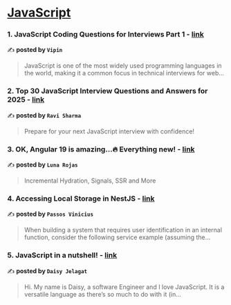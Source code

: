 
<h1><a href=https://medium.com/tag/javascript-development/recommended target="_blank" rel="noopener noreferrer">JavaScript</a></h1>
<h3>1. JavaScript Coding Questions for Interviews Part 1 - <a href="https://medium.com/@js.vipinmaraiya/javascript-coding-questions-for-interviews-part-1-2625a273c44a" target="_blank" rel="noopener noreferrer">link</a></h3>

✍️ **posted by `Vipin`**

<blockquote>JavaScript is one of the most widely used programming languages in the world, making it a common focus in technical interviews for web…</blockquote>

<h3>2. Top 30 JavaScript Interview Questions and Answers for 2025 - <a href="https://medium.com/@javascriptcentric/top-30-javascript-interview-questions-and-answers-for-2024-7f1e2d1d0638" target="_blank" rel="noopener noreferrer">link</a></h3>

✍️ **posted by `Ravi Sharma`**

<blockquote>Prepare for your next JavaScript interview with confidence!</blockquote>

<h3>3. OK, Angular 19 is amazing…🔥 Everything new! - <a href="https://medium.com/@Luna-Rojas/ok-angular-19-is-amazing-everything-new-1c2d4ae58bdf" target="_blank" rel="noopener noreferrer">link</a></h3>

✍️ **posted by `Luna Rojas`**

<blockquote>Incremental Hydration, Signals, SSR and More</blockquote>

<h3>4. Accessing Local Storage in NestJS - <a href="https://medium.com/@passos.vinicius01/accessing-local-storage-in-nestjs-ff6a5cdf68f8" target="_blank" rel="noopener noreferrer">link</a></h3>

✍️ **posted by `Passos Vinicius`**

<blockquote>When building a system that requires user identification in an internal function, consider the following service example (assuming the…</blockquote>

<h3>5. JavaScript in a nutshell! - <a href="https://medium.com/@daisyjelagat/javascript-in-a-nutshell-669dab5b6e78" target="_blank" rel="noopener noreferrer">link</a></h3>

✍️ **posted by `Daisy Jelagat`**

<blockquote>Hi. My name is Daisy, a software Engineer and I love JavaScript. It is a versatile language as there’s so much to do with it (in…</blockquote>

